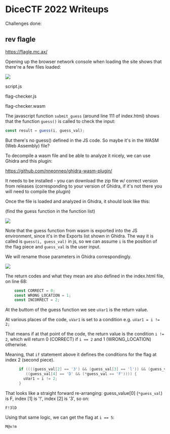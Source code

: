 # DiceCTF 2022 Writeups


Challenges done:



## rev flagle

https://flagle.mc.ax/

Opening up the browser network console when loading the site shows that there're a few files loaded:

<image src=rev_flagle/network.png>

script.js

flag-checker.js

flag-checker.wasm

The javascript function `submit_guess` (around line 111 of index.html) shows that the function `guess()` is called to check the input:
```js
const result = guess(i, guess_val);
```

But there's no guess() defined in the JS code. So maybe it's in the WASM (Web Assembly) file?

To decompile a wasm file and be able to analyze it nicely, we can use Ghidra and this plugin:

https://github.com/nneonneo/ghidra-wasm-plugin/

It needs to be installed - you can download the zip file w/ correct version from releases (corresponding to your version of Ghidra, if it's not there you will need to compile the plugin)

Once the file is loaded and analyzed in Ghidra, it should look like this: 

(find the guess function in the function list)


<image src=rev_flagle/ghidra_guess.png>

Note that the guess function from wasm is exported into the JS environment, since it's in the Exports list shown in Ghidra. The way it is called is `guess(i, guess_val)` in js, so we can assume `i` is the position of the flag piece and `guess_val` is the user input. 

We will rename those parameters in Ghidra correspondingly.

<image src=rev_flagle/rename_guess.png>

The return codes and what they mean are also defined in the index.html file, on line 68:

```js
    const CORRECT = 0;
    const WRONG_LOCATION = 1;
    const INCORRECT = 2;
```

At the buttom of the guess function we see `uVar1` is the return value. 

At various places of the code, `uVar1` is set to a condition e.g. `uVar1 = i != 2;`

That means if at that point of the code, the return value is the condition `i != 2`, which will return 0 (CORRECT) if `i == 2` and 1 (WRONG_LOCATION) otherwise.

Meaning, that `if` statement above it defines the conditions for the flag at index 2 (second piece).



```c
      if ((((guess_val[2] == '3') && (guess_val[3] == 'l')) && (guess_val[1] == '!')) &&
         ((guess_val[4] == 'D' && (*guess_val == 'F')))) {
        uVar1 = i != 2;
      }
```

That looks like a straight forward re-arranging:
guess_value[0] (`*guess_val`) is F, index [1] is '!', index [2] is '3', so on:

`F!3lD`

Using that same logic, we can get the flag at `i == 5`:

`M@x!m`

